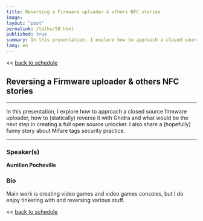 ```yaml
---
title: Reversing a Firmware uploader & others NFC stories
image: 
layout: "post"
permalink: /talks/58.html
published: true
summary: In this presentation, I explore how to approach a closed source firmware uploader, how to (static…
lang: en
---
```

<< [back to schedule](/schedule/)

## Reversing a Firmware uploader & others NFC stories
---


In this presentation, I explore how to approach a closed source firmware uploader, how to (statically) reverse it with Ghidra and what would be the next step in creating a full open source unlocker.
I also share a (hopefully) funny story about Mifare tags security practice.

---
### Speaker(s)


**Aurélien Pocheville**

### Bio
Main work is creating video games and video games consoles, but I do enjoy tinkering with and reversing various stuff.

<< [back to schedule](/schedule/)